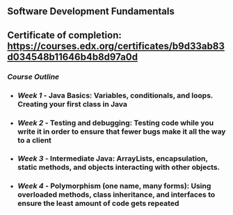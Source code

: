 ## Software Development Fundamentals

## Certificate of completion: https://courses.edx.org/certificates/b9d33ab83d034548b11646b4b8d97a0d

### *Course Outline*
* ### *Week 1* - Java Basics: Variables, conditionals, and loops. Creating your first class in Java
* ### *Week 2* - Testing and debugging: Testing code while you write it in order to ensure that fewer bugs make it all the way to a client
* ### *Week 3* - Intermediate Java: ArrayLists, encapsulation, static methods, and objects interacting with other objects.
* ### *Week 4* - Polymorphism (one name, many forms): Using overloaded methods, class inheritance, and interfaces to ensure the least amount of code gets repeated
